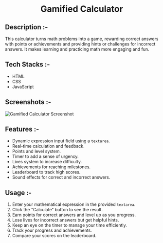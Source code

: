 # <p align="center">Gamified Calculator</p>

## Description :-

This calculator turns math problems into a game, rewarding correct answers with points or achievements and providing hints or challenges for incorrect answers. It makes learning and practicing math more engaging and fun.

## Tech Stacks :-

- HTML
- CSS
- JavaScript

## Screenshots :-

![Gamified Calculator Screenshot](https://github.com/yourusername/GamifiedCalculator/assets/screenshot.png)

## Features :-

- Dynamic expression input field using a `textarea`.
- Real-time calculation and feedback.
- Points and level system.
- Timer to add a sense of urgency.
- Lives system to increase difficulty.
- Achievements for reaching milestones.
- Leaderboard to track high scores.
- Sound effects for correct and incorrect answers.

## Usage :-

1. Enter your mathematical expression in the provided `textarea`.
2. Click the "Calculate" button to see the result.
3. Earn points for correct answers and level up as you progress.
4. Lose lives for incorrect answers but get helpful hints.
5. Keep an eye on the timer to manage your time efficiently.
6. Track your progress and achievements.
7. Compare your scores on the leaderboard.
